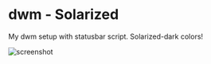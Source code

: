 # dwm - Solarized

My dwm setup with statusbar script. Solarized-dark colors!

![screenshot](http://maep.dk/tmp/dwm.png)
